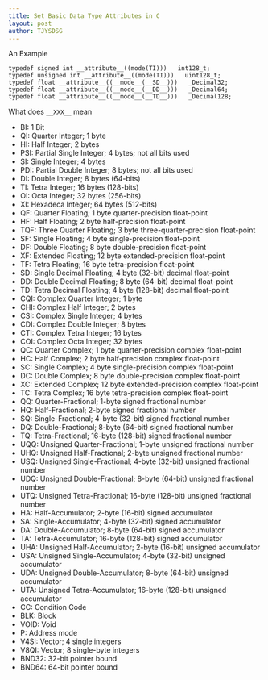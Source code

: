 ```yaml
---
title: Set Basic Data Type Attributes in C
layout: post
author: TJYSDSG
---
```


An Example

```
typedef signed int __attribute__((mode(TI)))   int128_t;
typedef unsigned int __attribute__((mode(TI)))   uint128_t;
typedef float __attribute__((__mode__(__SD__)))   _Decimal32;
typedef float __attribute__((__mode__(__DD__)))   _Decimal64;
typedef float __attribute__((__mode__(__TD__)))   _Decimal128;
```

What does `__XXX__` mean

- BI: 1 Bit
- QI: Quarter Integer; 1 byte
- HI: Half Integer; 2 bytes
- PSI: Partial Single Integer; 4 bytes; not all bits used
- SI: Single Integer; 4 bytes
- PDI: Partial Double Integer; 8 bytes; not all bits used
- DI: Double Integer; 8 bytes (64-bits)
- TI: Tetra Integer; 16 bytes (128-bits)
- OI: Octa Integer; 32 bytes (256-bits)
- XI: Hexadeca Integer; 64 bytes (512-bits)
- QF: Quarter Floating; 1 byte quarter-precision float-point
- HF: Half Floating; 2 byte half-precision float-point
- TQF: Three Quarter Floating; 3 byte three-quarter-precision float-point
- SF: Single Floating; 4 byte single-precision float-point
- DF: Double Floating; 8 byte double-precision float-point
- XF: Extended Floating; 12 byte extended-precision float-point
- TF: Tetra Floating; 16 byte tetra-precision float-point
- SD: Single Decimal Floating; 4 byte (32-bit) decimal float-point
- DD: Double Decimal Floating; 8 byte (64-bit) decimal float-point
- TD: Tetra Decimal Floating; 4 byte (128-bit) decimal float-point
- CQI: Complex Quarter Integer; 1 byte
- CHI: Complex Half Integer; 2 bytes
- CSI: Complex Single Integer; 4 bytes
- CDI: Complex Double Integer; 8 bytes
- CTI: Complex Tetra Integer; 16 bytes
- COI: Complex Octa Integer; 32 bytes
- QC: Quarter Complex; 1 byte quarter-precision complex float-point
- HC: Half Complex; 2 byte half-precision complex float-point
- SC: Single Complex; 4 byte single-precision complex float-point
- DC: Double Complex; 8 byte double-precision complex float-point
- XC: Extended Complex; 12 byte extended-precision complex float-point
- TC: Tetra Complex; 16 byte tetra-precision complex float-point
- QQ: Quarter-Fractional; 1-byte signed fractional number
- HQ: Half-Fractional; 2-byte signed fractional number
- SQ: Single-Fractional; 4-byte (32-bit) signed fractional number
- DQ: Double-Fractional; 8-byte (64-bit) signed fractional number
- TQ: Tetra-Fractional; 16-byte (128-bit) signed fractional number
- UQQ: Unsigned Quarter-Fractional; 1-byte unsigned fractional number
- UHQ: Unsigned Half-Fractional; 2-byte unsigned fractional number
- USQ: Unsigned Single-Fractional; 4-byte (32-bit) unsigned fractional number
- UDQ: Unsigned Double-Fractional; 8-byte (64-bit) unsigned fractional number
- UTQ: Unsigned Tetra-Fractional; 16-byte (128-bit) unsigned fractional number
- HA: Half-Accumulator; 2-byte (16-bit) signed accumulator
- SA: Single-Accumulator; 4-byte (32-bit) signed accumulator
- DA: Double-Accumulator; 8-byte (64-bit) signed accumulator
- TA: Tetra-Accumulator; 16-byte (128-bit) signed accumulator
- UHA: Unsigned Half-Accumulator; 2-byte (16-bit) unsigned accumulator
- USA: Unsigned Single-Accumulator; 4-byte (32-bit) unsigned accumulator
- UDA: Unsigned Double-Accumulator; 8-byte (64-bit) unsigned accumulator
- UTA: Unsigned Tetra-Accumulator; 16-byte (128-bit) unsigned accumulator
- CC: Condition Code
- BLK: Block
- VOID: Void
- P: Address mode
- V4SI: Vector; 4 single integers
- V8QI: Vector; 8 single-byte integers
- BND32: 32-bit pointer bound
- BND64: 64-bit pointer bound
